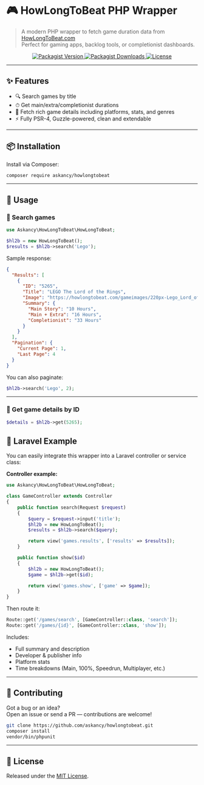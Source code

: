 # 🎮 HowLongToBeat PHP Wrapper

> A modern PHP wrapper to fetch game duration data from [HowLongToBeat.com](https://howlongtobeat.com)  
> Perfect for gaming apps, backlog tools, or completionist dashboards.

<div align="center">

<a href="https://packagist.org/packages/askancy/howlongtobeat">
    <img src="https://img.shields.io/packagist/v/askancy/howlongtobeat?style=for-the-badge" alt="Packagist Version">
</a>
<a href="https://packagist.org/packages/askancy/howlongtobeat">
    <img src="https://img.shields.io/packagist/dt/askancy/howlongtobeat?style=for-the-badge" alt="Packagist Downloads">
</a>
<a href="https://packagist.org/packages/askancy/howlongtobeat">
    <img src="https://img.shields.io/github/license/askancy/howlongtobeat?style=for-the-badge" alt="License">
</a>

</div>

---

## ✨ Features

- 🔍 Search games by title
- ⏱ Get main/extra/completionist durations
- 🧩 Fetch rich game details including platforms, stats, and genres
- ⚡ Fully PSR-4, Guzzle-powered, clean and extendable

---

## 📦 Installation

Install via Composer:

```bash
composer require askancy/howlongtobeat
```

---

## 🚀 Usage

### 🔎 Search games

```php
use Askancy\HowLongToBeat\HowLongToBeat;

$hl2b = new HowLongToBeat();
$results = $hl2b->search('Lego');
```

Sample response:

```json
{
  "Results": [
    {
      "ID": "5265",
      "Title": "LEGO The Lord of the Rings",
      "Image": "https://howlongtobeat.com/gameimages/220px-Lego_Lord_of_the_Rings_cover.jpg",
      "Summary": {
        "Main Story": "10 Hours",
        "Main + Extra": "16 Hours",
        "Completionist": "33 Hours"
      }
    }
  ],
  "Pagination": {
    "Current Page": 1,
    "Last Page": 4
  }
}
```

You can also paginate:

```php
$hl2b->search('Lego', 2);
```

---

### 🧠 Get game details by ID

```php
$details = $hl2b->get(5265);
```

## 🚤 Laravel Example

You can easily integrate this wrapper into a Laravel controller or service class:

**Controller example:**

```php
use Askancy\HowLongToBeat\HowLongToBeat;

class GameController extends Controller
{
    public function search(Request $request)
    {
        $query = $request->input('title');
        $hl2b = new HowLongToBeat();
        $results = $hl2b->search($query);

        return view('games.results', ['results' => $results]);
    }

    public function show($id)
    {
        $hl2b = new HowLongToBeat();
        $game = $hl2b->get($id);

        return view('games.show', ['game' => $game]);
    }
}
```

Then route it:

```php
Route::get('/games/search', [GameController::class, 'search']);
Route::get('/games/{id}', [GameController::class, 'show']);
```

Includes:

- Full summary and description
- Developer & publisher info
- Platform stats
- Time breakdowns (Main, 100%, Speedrun, Multiplayer, etc.)

---

## 🤝 Contributing

Got a bug or an idea?  
Open an issue or send a PR — contributions are welcome!

```bash
git clone https://github.com/askancy/howlongtobeat.git
composer install
vendor/bin/phpunit
```

---

## 📜 License

Released under the [MIT License](https://choosealicense.com/licenses/mit/).
